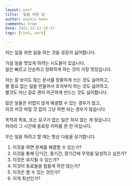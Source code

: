 ```yaml
---  
layout: post  
title: '일을 위한 일'  
author: wookje.kwon  
comments: true  
date: 2021-12-13 20:37  
tags: [chat, work]  
  
---  
```


저는 일을 위한 일을 하는 것을 굉장히 싫어합니다.

가끔 일을 멋있게 하려는 시도들이 있습니다.  
일은 빠르고 단순하고 정확하게 하는 것이 가장 멋있습니다.  

저는 잘 보지도 않는 문서를 장황하게 쓰는 것도 싫어하고,  
별 필요 없는 일을 만들어서 흐지부지 하는 것도 싫어하고,  
별것도 아닌 걸로 괜히 피곤하게 만드는 것도 싫어합니다.  

많은 일들은 어렵지 않게 해결할 수 있는 경우가 많고,  
이것 저것 따질 것 없이 그냥 하면 되는 경우가 많습니다.  

목적과 목표, 또는 요구가 없는 일은 하지 않는 게 맞습니다.  
차라리 그 시간에 동료랑 커피를 한 잔 마십시다.  

무슨 일을 하려고 할 때는 항상 다음을 상기합니다.

1. 이것을 하면 문제를 해결할 수 있는가?  
2. 이것을 통해 단기간, 중기간, 장기간에 무엇을 달성하고 싶은가?  
3. 이것은 유지될 수 있는가?  
4. 이것이 동료들을 힘들게 하진 않는가?  
5. 이것은 할 수 있는 것인가?  
6. 이게 최선인가?  
